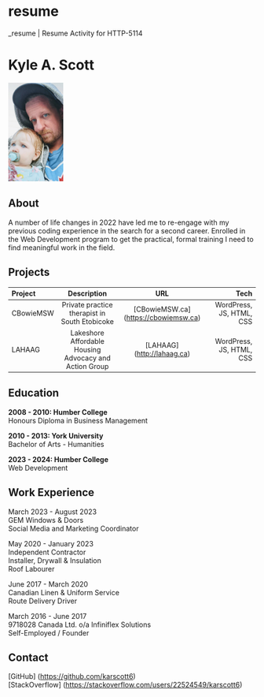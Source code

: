 # resume
_resume | Resume Activity for HTTP-5114

# Kyle A. Scott

<img src="_readme/portrait2.jpg" height="200">

## About

A number of life changes in 2022 have led me to re-engage with my previous coding experience in the search for a second career. Enrolled in the Web Development program to get the practical, formal training I need to find meaningful work in the field.

## Projects

| Project | Description | URL | Tech |
| :---    | :----: | :----: | ---:|
| CBowieMSW | Private practice therapist in South Etobicoke |  [CBowieMSW.ca] (https://cbowiemsw.ca) | WordPress, JS, HTML, CSS |
| LAHAAG | Lakeshore Affordable Housing Advocacy and Action Group | [LAHAAG] (http://lahaag.ca) | WordPress, JS, HTML, CSS |

## Education

**2008 - 2010: Humber College**  
Honours Diploma in Business Management

**2010 - 2013: York University**  
Bachelor of Arts - Humanities

**2023 - 2024: Humber College**  
Web Development

## Work Experience

March 2023 - August 2023  
GEM Windows & Doors  
Social Media and Marketing Coordinator

May 2020 - January 2023  
Independent Contractor  
Installer, Drywall & Insulation  
Roof Labourer  

June 2017 - March 2020  
Canadian Linen & Uniform Service  
Route Delivery Driver  

March 2016 - June 2017  
9718028 Canada Ltd. o/a Infiniflex Solutions  
Self-Employed / Founder

## Contact

[GitHub] (https://github.com/karscott6)  
[StackOverflow] (https://stackoverflow.com/users/22524549/karscott6)